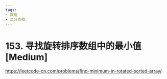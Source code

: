 ```yaml
---
tags:
- 数组
- 二分查找
---
```


# 153. 寻找旋转排序数组中的最小值 [Medium]

<https://leetcode-cn.com/problems/find-minimum-in-rotated-sorted-array/>
